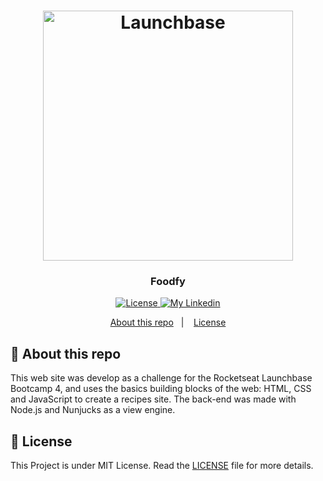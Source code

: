 <h1 align="center">
    <img alt="Launchbase" src="https://storage.googleapis.com/golden-wind/bootcamp-launchbase/logo.png" width="400px" />
</h1>

<h3 align="center">
  Foodfy
</h3>

<p align="center">

  <a href="/LICENSE" >
    <img alt="License" src="https://img.shields.io/badge/license-MIT-%23F8952D">
  </a>

  <a href="https://www.linkedin.com/in/felipe-pontes-dev/" >
    <img alt="My Linkedin" src="https://img.shields.io/badge/">
  </a>
</p>

<p align="center">
  <a href="#rocket-about-this-repo">About this repo</a>&nbsp;&nbsp;&nbsp;|&nbsp;&nbsp;&nbsp;
  <a href="#memo-license">License</a>
</p>

## :rocket: About this repo

This web site was develop as a challenge for the Rocketseat Launchbase Bootcamp 4, and uses the basics building blocks of the web: HTML, CSS and JavaScript to create a recipes site. The back-end was made with Node.js and Nunjucks as a view engine.

## :memo: License

This Project is under MIT License. Read the [LICENSE](./LICENSE) file for more details.